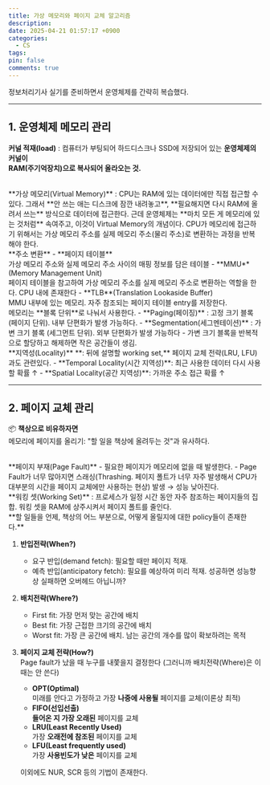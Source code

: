 ```yaml
---
title: 가상 메모리와 페이지 교체 알고리즘
description: 
date: 2025-04-21 01:57:17 +0900
categories:
  - CS
tags: 
pin: false
comments: true
---
```

정보처리기사 실기를 준비하면서 운영체제를 간략히 복습했다.


----

## 1. 운영체제 메모리 관리


**커널 적재(load)**
: 컴퓨터가 부팅되어 하드디스크나 SSD에 저장되어 있는 **운영체제의 커널이  
RAM(주기억장치)으로 복사되어 올라오는 것.**

<br/>
**가상 메모리(Virtual Memory)**
: CPU는 RAM에 있는 데이터에만 직접 접근할 수 있다. 그래서 **안 쓰는 애는 디스크에 잠깐 내려놓고**, **필요해지면 다시 RAM에 올려서 쓰는** 방식으로 데이터에 접근한다. 근데 운영체제는 **마치 모든 게 메모리에 있는 것처럼** 속여주고, 이것이 Virtual Memory의 개념이다. CPU가 메모리에 접근하기 위해서는 가상 메모리 주소를 실제 메모리 주소(물리 주소)로 변환하는 과정을 반복해야 한다.

<br/>
**주소 변환**
- **페이지 테이블**<br/>
  가상 메모리 주소와 실제 메모리 주소 사이의 매핑 정보를 담은 테이블
- **MMU**(Memory Management Unit)<br/>
  페이지 테이블을 참고하여 가상 메모리 주소를 실제 메모리 주소로 변환하는 역할을 한다. CPU 내에 존재한다
- **TLB**(Translation Lookaside Buffer)<br/>
  MMU 내부에 있는 메모리. 자주 참조되는 페이지 테이블 entry를 저장한다.

<br/>
메모리는 **블록 단위**로 나눠서 사용한다.
- **Paging(페이징)**
  : 고정 크기 블록 (페이지 단위). 내부 단편화가 발생 가능하다.
- **Segmentation(세그멘테이션)**
  : 가변 크기 블록 (세그먼트 단위). 외부 단편화가 발생 가능하다 - 가변 크기 블록을 반복적으로 할당하고 해제하면 작은 공간들이 생김.

<br/>
**지역성(Locality)**
**: 뒤에 설명할 working set,** 페이지 교체 전략(LRU, LFU)과도 관련있다.
- **Temporal Locality(시간 지역성)**: 최근 사용한 데이터 다시 사용할 확률 ↑
- **Spatial Locality(공간 지역성)**: 가까운 주소 접근 확률 ↑

<br/>

----


## 2. 페이지 교체 관리

  
📦 **책상으로 비유하자면**<br/>
메모리에 페이지를 올리기: "할 일을 책상에 올려두는 것"과 유사하다.

<br/>
**페이지 부재(Page Fault)**
- 필요한 페이지가 메모리에 없을 때 발생한다.
- Page Fault가 너무 많아지면 스래싱(Thrashing. 페이지 폴트가 너무 자주 발생해서 CPU가 대부분의 시간을 페이지 교체에만 사용하는 현상) 발생 → 성능 낮아진다.

<br/>
**워킹 셋(Working Set)**
: 프로세스가 일정 시간 동안 자주 참조하는 페이지들의 집합. 워킹 셋을 RAM에 상주시켜서 페이지 폴트를 줄인다.

<br/>
**할 일들을 언제, 책상의 어느 부분으로, 어떻게 올릴지에 대한 policy들이 존재한다.**

1. **반입전략(When?)** 
	- 요구 반입(demand fetch): 필요할 때만 페이지 적재.
	- 예측 반입(anticipatory fetch): 필요를 예상하여 미리 적재. 성공하면 성능향상 실패하면 오버헤드 아닙니까?

2. **배치전략(Where?)**
	- First fit: 가장 먼저 맞는 공간에 배치
	- Best fit: 가장 근접한 크기의 공간에 배치
	- Worst fit: 가장 큰 공간에 배치. 남는 공간의 개수를 많이 확보하려는 목적

3. **페이지 교체 전략(How?)**<br/>
   Page fault가 났을 때 누구를 내쫓을지 결정한다 (그러니까 배치전략(Where)은 이때는 안 쓴다)
	- **OPT(Optimal)**<br/>
	  미래를 안다고 가정하고 가장 **나중에 사용될** 페이지를 교체(이론상 최적)
	- **FIFO(선입선출)** <br/>
	  **들어온 지 가장 오래된** 페이지를 교체
	- **LRU(Least Recently Used)**<br/>
	  가장 **오래전에 참조된** 페이지를 교체
	- **LFU(Least frequently used)**<br/>
	  가장 **사용빈도가 낮은** 페이지를 교체<br/>
	
	이외에도 NUR, SCR 등의 기법이 존재한다.